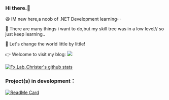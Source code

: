 ###    Hi there.👋</br>
  😆 IM new here,a noob of .NET Development learning···
  
  🍺 There are many things i want to do,but my skill tree was in a low level// so just keep learning..
  
  🚀 Let's change the world little by little!
  
  👉 Welcome to visit my blog:   [![](https://shields.io/badge/Blog-Welcome!-9cf?logo=stellar&style=flat-square)](http://tinystarovo.gitee.io/)</br></br>
  [![Fx.Lab_Christer's github stats](https://github-readme-stats.vercel.app/api?username=FreeXMelody&show_icons=true&theme=vue)](https://github.com/FreeXMelody/github-readme-stats)

### Project(s) in development：
[![ReadMe Card](https://github-readme-stats.vercel.app/api/pin/?username=FreeXMelody&repo=RapidController&theme=vue)](https://github.com/FreeXMelody/RapidController)
